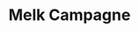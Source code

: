 ---
title: Melk Campagne 
slug: "milk"
description: "De opdracht hield in dat er een campagne
             moest gebouwd worden rond een Melkmerk.<br>
             Dit merk moesten we vanaf nul
             opbouwen met bijbehorende huisstijl en
             campagne-elementen."
type: "intern"
members:
    - name: "Shauny Eloot"
      direction: "Cross-Media Ontwerp"
      subdirection: "Photo Design"
      disk: "3e Schijf"
thumbnail:
    url: "thumb.png"
    alt: ""
    height: 1
    width: 1
    text-color: "b96528"
    background-color: "b96528"
media:
    - url: "1_logoevolutie.png"
      type: "image"
    - url: "2_halfvollogo.png"
      type: "image"
    - url: "3_halfvolverpakking.png"
      type: "image"
      text: "De bedoeling van de opdracht was dat we verpakkingen zouden maken voor drie verschillende soorten melk:
            vol, halfvol en een speciaal smaakje. Op de bovenstaande afbeelding is de kapvorm en mockup van halfvolle melk
            te zien. Mijn melk zorgt ervoor dat je innerlijke rust terugvindt, daarom zijn zachte kalmerende kleuren gebruikt."
    - url: "4_applogo.png"
      type: "image"
    - url: "5_appmockup.png"
      type: "image"
      text: "Er moest ook nog een app ontworpen worden die de melk op een bepaalde manier promoot. Ik koos ervoor een
            app te ontwikkelen waarbij je je mood kan ingeven en die je op resultaat daarvan verschillende suggesties aanbied.
            Hiertoe horen bijvoorbeeld een quote, lied van de dag, tip van de dag, recept van de dag... allemaal
            aangepast aan jouw gemoedstoestand om zo ook meer rust en blijdschap in je dag te brengen."
created: 20/01/2017
order: 2
---
